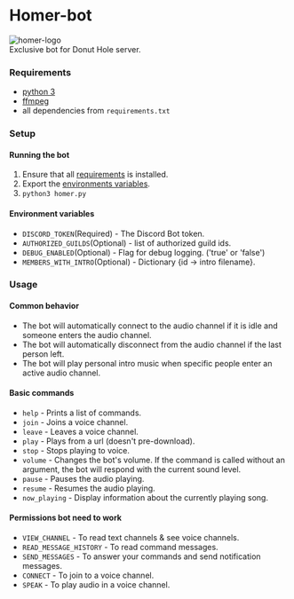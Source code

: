 # Homer-bot

![homer-logo](https://github.com/f89324/homer-discord-bot/blob/develop/resources/homer.png)  
Exclusive bot for Donut Hole server.

<a name="requirements"></a>
### Requirements
*  [python 3](https://www.python.org/downloads/)
*  [ffmpeg](https://ffmpeg.org/)
*  all dependencies from `requirements.txt`


### Setup
#### Running the bot
1. Ensure that all [requirements](#requirements) is installed.
2. Export  the [environments variables](#env).
3. `python3 homer.py`

<a name="env"></a>
#### Environment variables
* `DISCORD_TOKEN`(Required) - The Discord Bot token.
* `AUTHORIZED_GUILDS`(Optional) - list of authorized guild ids.
* `DEBUG_ENABLED`(Optional) - Flag for debug logging. (\'true\' or \'false\')
* `MEMBERS_WITH_INTRO`(Optional) - Dictionary {id -> intro filename}.


### Usage

#### Common behavior
* The bot will automatically connect to the audio channel if it is idle and someone enters the audio channel.
* The bot will automatically disconnect from the audio channel if the last person left.
* The bot will play personal intro music when specific people enter an active audio channel.

#### Basic commands
* `help` - Prints a list of commands.
* `join` - Joins a voice channel.
* `leave` - Leaves a voice channel.
* `play` - Plays from a url (doesn't pre-download).
* `stop` - Stops playing to voice.
* `volume` - Changes the bot's volume. If the command is called without an argument, the bot will respond with the current sound level.
* `pause` - Pauses the audio playing.
* `resume` - Resumes the audio playing.
* `now_playing` - Display information about the currently playing song.

#### Permissions bot need to work
* `VIEW_CHANNEL` - To read text channels & see voice channels.
* `READ_MESSAGE_HISTORY` - To read command messages.
* `SEND_MESSAGES` - To answer your commands and send notification messages.
* `CONNECT` - To join to a voice channel.
* `SPEAK` - To play audio in a voice channel.